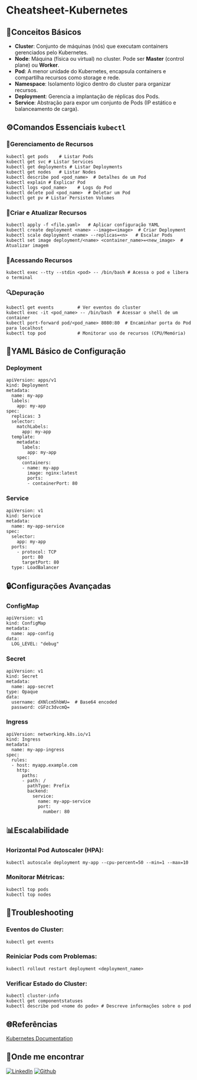 # Cheatsheet-Kubernetes

## 📒Conceitos Básicos
- **Cluster**: Conjunto de máquinas (nós) que executam containers gerenciados pelo Kubernetes.
- **Node**: Máquina (física ou virtual) no cluster. Pode ser **Master** (control plane) ou **Worker**.
- **Pod**: A menor unidade do Kubernetes, encapsula containers e compartilha recursos como storage e rede.
- **Namespace**: Isolamento lógico dentro do cluster para organizar recursos.
- **Deployment**: Gerencia a implantação de réplicas dos Pods.
- **Service**: Abstração para expor um conjunto de Pods (IP estático e balanceamento de carga).

## ⚙️Comandos Essenciais `kubectl`

### 📂Gerenciamento de Recursos

```
kubectl get pods	# Listar Pods
kubectl get svc	# Listar Services
kubectl get deployments	# Listar Deployments
kubectl get nodes	# Listar Nodes
kubectl describe pod <pod_name>  # Detalhes de um Pod
kubectl explain # Explicar Pod
kubectl logs <pod_name>    # Logs do Pod
kubectl delete pod <pod_name>  # Deletar um Pod
kubectl get pv # Listar Persisten Volumes
```

### 🚀Criar e Atualizar Recursos

```
kubectl apply -f <file.yaml>   # Aplicar configuração YAML
kubectl create deployment <name> --image=<image>  # Criar Deployment
kubectl scale deployment <name> --replicas=<n>   # Escalar Pods
kubectl set image deployment/<name> <container_name>=<new_image>  # Atualizar imagem
```

### 🚀Acessando Recursos

```
kubectl exec --tty --stdin <pod> -- /bin/bash # Acessa o pod e libera o terminal 
```

### 🔍Depuração

```
kubectl get events         # Ver eventos do cluster
kubectl exec -it <pod_name> -- /bin/bash  # Acessar o shell de um container
kubectl port-forward pod/<pod_name> 8080:80  # Encaminhar porta do Pod para localhost
kubectl top pod            # Monitorar uso de recursos (CPU/Memória)
```

## 📝YAML Básico de Configuração

### Deployment

```
apiVersion: apps/v1
kind: Deployment
metadata:
  name: my-app
  labels:
    app: my-app
spec:
  replicas: 3
  selector:
    matchLabels:
      app: my-app
  template:
    metadata:
      labels:
        app: my-app
    spec:
      containers:
      - name: my-app
        image: nginx:latest
        ports:
        - containerPort: 80
```

### Service

```
apiVersion: v1
kind: Service
metadata:
  name: my-app-service
spec:
  selector:
    app: my-app
  ports:
    - protocol: TCP
      port: 80
      targetPort: 80
  type: LoadBalancer
```

## 🔒Configurações Avançadas

### ConfigMap

```
apiVersion: v1
kind: ConfigMap
metadata:
  name: app-config
data:
  LOG_LEVEL: "debug"
```

### Secret

```
apiVersion: v1
kind: Secret
metadata:
  name: app-secret
type: Opaque
data:
  username: dXNlcm5hbWU=  # Base64 encoded
  password: cGFzc3dvcmQ=
```

### Ingress

```
apiVersion: networking.k8s.io/v1
kind: Ingress
metadata:
  name: my-app-ingress
spec:
  rules:
  - host: myapp.example.com
    http:
      paths:
      - path: /
        pathType: Prefix
        backend:
          service:
            name: my-app-service
            port:
              number: 80
```

## 📊Escalabilidade

### Horizontal Pod Autoscaler (HPA):

```
kubectl autoscale deployment my-app --cpu-percent=50 --min=1 --max=10
```

### Monitorar Métricas:

```
kubectl top pods
kubectl top nodes
```

## 🔧Troubleshooting

### Eventos do Cluster:

```
kubectl get events
```

### Reiniciar Pods com Problemas:

```
kubectl rollout restart deployment <deployment_name>
```

### Verificar Estado do Cluster:

```
kubectl cluster-info
kubectl get componentstatuses
kubectl describe pod <nome do pode> # Descreve informações sobre o pod 
```


## 🌐Referências
[Kubernetes Documentation](https://kubernetes.io/)

## 🔎Onde me encontrar
[![LinkedIn](https://img.shields.io/badge/LinkedIn-000?style=for-the-badge&logo=linkedin&logoColor=0E76A8)](https://www.linkedin.com/in/jalisson-xavier/)
[![Github](https://img.shields.io/badge/Github-000?style=for-the-badge&logo=github)](https://github.com/jalisson-xavier)



